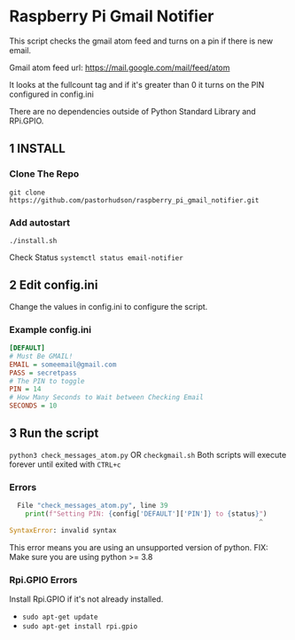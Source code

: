 # Raspberry Pi Gmail Notifier

This script checks the gmail atom feed and turns on a pin if there is new email.

Gmail atom feed url: https://mail.google.com/mail/feed/atom

It looks at the fullcount tag and if it's greater than 0 it turns on the PIN configured in config.ini

There are no dependencies outside of Python Standard Library and RPi.GPIO.

## 1 INSTALL
### Clone The Repo
`git clone https://github.com/pastorhudson/raspberry_pi_gmail_notifier.git`

### Add autostart
`./install.sh`

Check Status `systemctl status email-notifier`

## 2 Edit config.ini
Change the values in config.ini to configure the script.
### Example config.ini
```ini
[DEFAULT]
# Must Be GMAIL!
EMAIL = someemail@gmail.com
PASS = secretpass
# The PIN to toggle
PIN = 14
# How Many Seconds to Wait between Checking Email
SECONDS = 10
```

## 3 Run the script
`python3 check_messages_atom.py` OR `checkgmail.sh`
Both scripts will execute forever until exited with `CTRL+c`

### Errors

```python
  File "check_messages_atom.py", line 39
    print(f"Setting PIN: {config['DEFAULT']['PIN']} to {status}")
                                                               ^
SyntaxError: invalid syntax
```
This error means you are using an unsupported version of python.
FIX: Make sure you are using python >= 3.8

### Rpi.GPIO Errors
Install Rpi.GPIO if it's not already installed.
- `sudo apt-get update`
- `sudo apt-get install rpi.gpio`